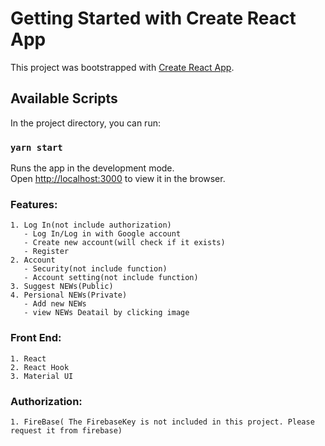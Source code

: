 # Getting Started with Create React App

This project was bootstrapped with [Create React App](https://github.com/facebook/create-react-app).

## Available Scripts

In the project directory, you can run:

### `yarn start`

Runs the app in the development mode.\
Open [http://localhost:3000](http://localhost:3000) to view it in the browser.

### Features: 
	1. Log In(not include authorization)
       - Log In/Log in with Google account
       - Create new account(will check if it exists)
       - Register
	2. Account
	   - Security(not include function)
	   - Account setting(not include function)
	3. Suggest NEWs(Public)
	4. Persional NEWs(Private) 
   	   - Add new NEWs 
       - view NEWs Deatail by clicking image 


### Front End: 
	1. React 
	2. React Hook 
	3. Material UI
   
### Authorization:
	1. FireBase( The FirebaseKey is not included in this project. Please request it from firebase)
